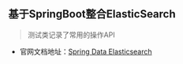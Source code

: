 ## 基于SpringBoot整合ElasticSearch


> 测试类记录了常用的操作API

- 官网文档地址：[Spring Data Elasticsearch](https://docs.spring.io/spring-data/elasticsearch/docs/current/reference/html/)
